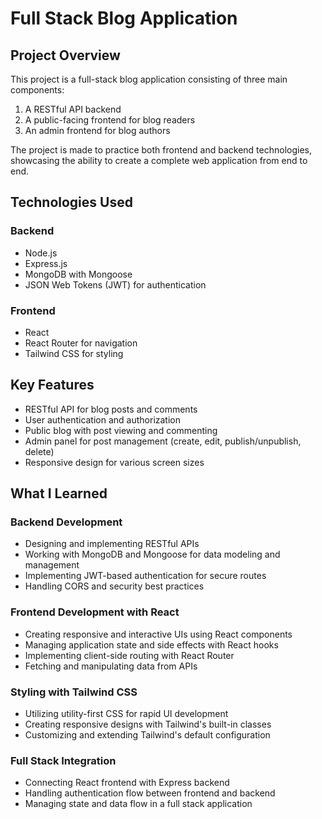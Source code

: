 # Full Stack Blog Application

## Project Overview

This project is a full-stack blog application consisting of three main components:

1. A RESTful API backend
2. A public-facing frontend for blog readers
3. An admin frontend for blog authors

The project is made to practice both frontend and backend technologies, showcasing the ability to create a complete web application from end to end.

## Technologies Used

### Backend

- Node.js
- Express.js
- MongoDB with Mongoose
- JSON Web Tokens (JWT) for authentication

### Frontend

- React
- React Router for navigation
- Tailwind CSS for styling

## Key Features

- RESTful API for blog posts and comments
- User authentication and authorization
- Public blog with post viewing and commenting
- Admin panel for post management (create, edit, publish/unpublish, delete)
- Responsive design for various screen sizes

## What I Learned

### Backend Development

- Designing and implementing RESTful APIs
- Working with MongoDB and Mongoose for data modeling and management
- Implementing JWT-based authentication for secure routes
- Handling CORS and security best practices

### Frontend Development with React

- Creating responsive and interactive UIs using React components
- Managing application state and side effects with React hooks
- Implementing client-side routing with React Router
- Fetching and manipulating data from APIs

### Styling with Tailwind CSS

- Utilizing utility-first CSS for rapid UI development
- Creating responsive designs with Tailwind's built-in classes
- Customizing and extending Tailwind's default configuration

### Full Stack Integration

- Connecting React frontend with Express backend
- Handling authentication flow between frontend and backend
- Managing state and data flow in a full stack application
